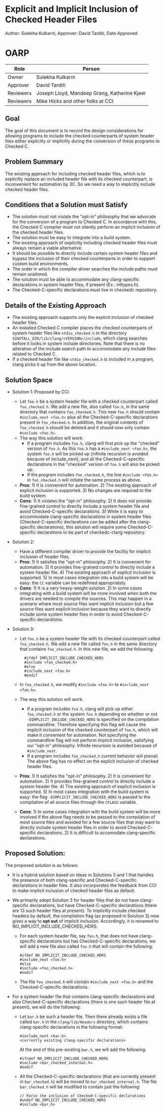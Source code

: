 # Explicit and Implicit Inclusion of Checked Header Files
Author: Sulekha Kulkarni, Approver: David Tarditi, Date Approved:


# OARP

| Role          | Person |
|-------------------|---------------|
| Owner         | Sulekha Kulkarni  |
| Approver      | David Tarditi     |
| Reviewers     | Joseph Lloyd, Mandeep Grang, Katherine Kjeer |
| Reviewers     | Mike Hicks and other folks at CCI |


## Goal
The goal of this document is to record the design considerations for allowing
programs to include the checked counterparts of system header files either
explicitly or implicitly during the conversion of these programs to Checked C.

## Problem Summary
The existing approach for including checked header files, which is to explicitly
replace an included header file with its checked counterpart, is inconvenient
for automation by 3C. So we need a way to implicitly include checked header
files.

## Conditions that a Solution must Satisfy
 - The solution must not violate the "opt-in" philosophy that we advocate for
 the conversion of a program to Checked C. In accordance with this, the
 Checked C compiler must not silently perform an implicit inclusion of the
 checked header files.
 - The solution must be easy to integrate into a build system. 
 - The existing approach of explicitly including checked header files must
 always remain a viable alternative.
 - It should be possible to directly include certain system header files and
 bypass the inclusion of their checked counterparts in order to support custom
 build environments.
 - The order in which the compiler driver searches the include paths must remain
 unaltered.
 - The solution must be able to accommodate any clang-specific declarations in
 system header files, if present (Ex.: inttypes.h).
 - The Checked-C-specific declarations must live in checkedc repository.


## Details of the Existing Approach 
 - The existing approach supports only the explicit inclusion of checked header
 files.
 - An installed Checked C compiler places the checked counterparts of system
 header files like `stdio_checked.h` in the directory
 `$INSTALL_DIR/lib/clang/<VERSION>/include`, which clang searches before it
 looks in system include directories. Note that there is no alteration of the
 include search path to accommodate any include files related to Checked C.
 - If a checked header file like `stdio_checked.h` is included in a program,
 clang picks it up from the above location.

## Solution Space
 - Solution 1: Proposed by CCI
     - Let `foo.h` be a system header file with a checked counterpart called
     `foo_checked.h`. We add a new file, also called `foo.h`, in the same
     directory that contains `foo_checked.h`. This new `foo.h` should contain
     `#include_next <foo.h>` plus all the Checked-C-specific declarations
     present in `foo_checked.h`. In addition, the original contents of
     `foo_checked.h` should be deleted and it should now only contain
     `#include <foo.h>`. 
     - The way this solution will work:
          - If a program includes `foo.h`, clang will first pick up the
          "checked" version of `foo.h`. As this `foo.h` has a
          `#include_next <foo.h>`, the system `foo.h` will be picked up
          (infinite recursion is avoided because of include_next), and all the
          Checked-C-specific declarations in the "checked" version of `foo.h`
          will also be picked up.
          - If the program includes `foo_checked.h`, the line `#include <foo.h>`
          in `foo_checked.h` will initiate the same process as above.
     - **Pros**: 1) It is convenient for automation. 2) The existing
     approach of explicit inclusion is supported. 3) No changes are required to
     the build system.
     - **Cons**: 1) It violates the "opt-in" philosophy. 2) It does not provide
     fine-grained control to directly include a system header file and avoid
     Checked-C-specific declarations. 3) While it is easy to accommodate
     clang-specific declarations in system header files (Checked-C-specific
     declarations can be added after the clang-specific declarations), this
     solution will require some Checked-C-specific declarations to be part of
     checkedc-clang repository.

 - Solution 2:
     - Have a different compiler driver to provide the facility for implicit
     inclusion of header files.
     - **Pros**: 1) It satisfies the "opt-in" philosophy. 2) It is convenient
     for automation. 3) It provides fine-grained control to directly include a
     system header file. 4) The existing approach of explicit inclusion is
     supported. 5) In most cases integration into a build system will be easy:
     the `CC` variable can be redefined appropriately.
     - **Cons**: 1) It is a very heavy-weight solution. 2) In some cases
     integrating with a build system will be more involved when both the drivers
     are needed to compile the sources. This may happen in a scenario where most
     source files want implicit inclusion but a few source files want explicit
     inclusion because they want to directly include some system header files in
     order to avoid Checked-C-specific declarations.

 - Solution 3:
     - Let `foo.h` be a system header file with its checked counterpart called
       `foo_checked.h`. We add a new file called `foo.h` in the same directory
       that contains `foo_checked.h`. In this new file, we add the following:

             #ifdef IMPLICIT_INCLUDE_CHECKED_HDRS
             #include <foo_checked.h>
             #else
             #include_next <foo.h>
             #endif
     - In `foo_checked.h`, we modify `#include <foo.h>` to
       `#include_next <foo.h>`.

     - The way this solution will work:
        - If a program includes `foo.h`, clang will pick up either
          `foo_checked.h` or the system `foo.h` depending on whether or not
          `-DIMPLICIT_INCLUDE_CHECKED_HDRS` is specified on the compilation
          commandline.  Therefore specifying this flag will cause the implicit
          inclusion of the checked counterpart of `foo.h`, which will make it
          convenient for automation. Not specifying the commandline flag will
          not perform implicit inclusion, satisfying our "opt-in" philosophy.
          Infinite recursion is avoided because of `#include_next`.
        - If a program includes `foo_checked.h` current behavior will prevail.
          The above flag has no effect on the explicit inclusion of checked
          header files.

     - **Pros**: 1) It satisfies the "opt-in" philosophy. 2) It is convenient
       for automation. 3) It provides fine-grained control to directly include a
       system header file. 4) The existing approach of explicit inclusion is
       supported. 5) In most cases integration with the build system is easy:
       the flag `-DIMPLICIT_INCLUDE_CHECKED_HDRS` is passed to the compilation
       of all source files through the `CFLAGS` variable.

     - **Cons**: 1) In some cases integration with the build system will be more
       involved if the above flag needs to be passed to the compilation of most
       source files and avoided for a few source files that may want to directly
       include system header files in order to avoid Checked-C-specific
       declarations. 2) It is difficult to accomodate clang-specific
       declarations.

## Proposed Solution:

The proposed solution is as follows:
  - It is a hybrid solution based on ideas in Solutions 3 and 1 that
    handles the presence of both clang-specific and Checked-C-specific
    declarations in header files. It also incorporates the feedback from CCI to
    make implicit inclusion of checked header files as default.
  - We primarily adopt Solution 3 for header files that do not have
    clang-specific declarations, but have Checked-C-specific declarations (there
    are 13 such header files at present). To implicitly include checked headers
    by default, the compilation flag (as proposed in Solution 3) now gives a way
    to **opt out** of implicit inclusion. Accordingly, it is renamed to
    NO_IMPLICIT_INCLUDE_CHECKED_HDRS.
      - For each system header file, say `foo.h`, that does not have
        clang-specific declarations but has Checked-C-specific declarations, we
        will add a new file also called `foo.h` that will contain the following:

            #ifdef NO_IMPLICIT_INCLUDE_CHECKED_HDRS
            #include_next <foo.h>
            #else
            #include <foo_checked.h>
            #endif

      - The file `foo_checked.h` will contain `#include_next <foo.h>` and the
        Checked-C-specific declarations.

  - For a system header file that contains clang-specific declarations and also
    Checked-C-specific declarations (there is one such header file at present),
    we will do the following:
      - Let `bar.h` be such a header file. Then there already 
        exists a file called `bar.h` in the `clang/lib/Headers` directory,
        which contains clang-specific declarations in the following format:

            #include_next <bar.h>
            <currently existing clang-specific declarations>

        At the end of this pre-existing `bar.h`, we will add the following:

            #ifndef NO_IMPLICIT_INCLUDE_CHECKED_HDRS
            #include <bar_checked_internal.h>
            #endif

      - All the Checked-C-specific declarations (that are currently present in
        `bar_checked.h`) will be moved to `bar_checked_internal.h`. The file
        `bar_checked.h` will be modified to contain just the following:

            // Force the inclusion of Checked-C-specific declarations
            #undef NO_IMPLICIT_INCLUDE_CHECKED_HDRS
            #include <bar.h>   